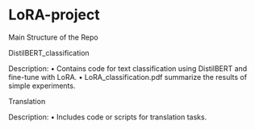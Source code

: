 # LoRA-project

Main Structure of the Repo

DistilBERT_classification

Description:
	•	Contains code for text classification using DistilBERT and fine-tune with LoRA.
	•	LoRA_classification.pdf summarize the results of simple experiments.

Translation

Description:
	•	Includes code or scripts for translation tasks.
